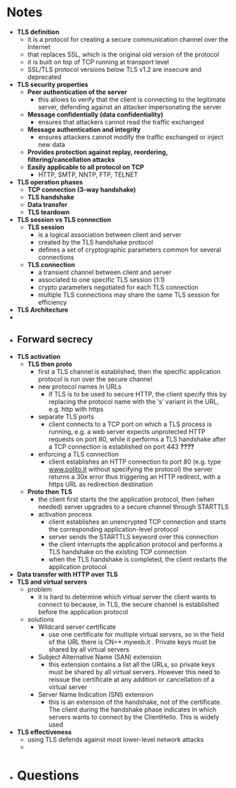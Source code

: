 # Notes
- **TLS definition**
	- it is a protocol for creating a secure communication channel over the Internet
	- that replaces SSL, which is the original old version of the protocol
	- it is built on top of TCP running at transport level
	- SSL/TLS protocol versions below TLS v1.2 are insecure and deprecated
- **TLS security properties**
	- **Peer authentication of the server**
		- this allows to verify that the client is connecting to the legitimate server, defending
		  against an attacker impersonating the server
	- **Message confidentially (data confidentiality)**
		- ensures that attackers cannot read the traffic exchanged
	- **Message authentication and integrity**
		- ensures attackers cannot modify the traffic exchanged or inject new data
	- **Provides protection against replay, reordering, filtering/cancellation attacks**
	- **Easily applicable to all protocol on TCP**
		- HTTP, SMTP, NNTP, FTP, TELNET
- **TLS operation phases**
	- **TCP connection (3-way handshake)**
	- **TLS handshake**
	- **Data transfer**
	- **TLS teardown**
- **TLS session vs TLS connection**
	- **TLS session**
		- is a logical association between client and server
		- created by the TLS handshake protocol
		- defines a set of cryptographic parameters common for several connections
	- **TLS connection**
		- a transient channel between client and server
		- associated to one specific TLS session (1:1)
		- crypto parameters negotiated for each TLS connection
		- multiple TLS connections may share the same TLS session for efficiency
- **TLS Architecture**
-
- **Forward secrecy**
	-
- **TLS activation**
	- **TLS then proto**
		- first a TLS channel is established, then the specific application protocol is run over the
		  secure channel
		- new protocol names in URLs
			- if TLS is to be used to secure HTTP, the client specify this by replacing the
			  protocol name with the ‘s’ variant in the URL, e.g. http with https
		- separate TLS ports
			- client connects to a TCP port on which a TLS process is running, e.g. a web
			  server expects unprotected HTTP requests on port 80, while it performs a TLS
			  handshake after a TCP connection is established on port 443 **????**
		- enforcing a TLS connection
			- client establishes an HTTP connection to port 80 (e.g. type www.polito.it without specifying the protocol) the server returns a 30x error thus triggering an HTTP redirect, with a https URL as redirection destination
	- **Proto then TLS**
		- the client first starts the the application protocol, then (when needed) server upgrades to a
		  secure channel through STARTTLS
		- activation process
			- client establishes an unencrypted TCP connection and starts the corresponding application-level protocol
			- server sends the STARTTLS keyword over this connection
			- the client interrupts the application protocol and performs a TLS handshake on the existing TCP connection
			- when the TLS handshake is completed, the client restarts the application protocol
- **Data transfer with HTTP over TLS**
- **TLS and virtual servers**
	- problem
		- it is hard to determine which virtual server the client wants to connect to because, in TLS, the secure channel is established before the application protocol
	- solutions
		- Wildcard server certificate
			- use one certificate for multiple virtual servers, so in the field of the URL there is CN=*.myweb.it . Private keys must be shared by all virtual servers
		- Subject Alternative Name (SAN) extension
			- this extension contains a list all the URLs, so private keys must be shared by all virtual servers. However this need to reissue the certificate at any addition or cancellation of a virtual server
		- Server Name Indication (SNI) extension
			- this is an extension of the handshake, not of the certificate. The client during the handshake phase indicates in which servers wants to connect by the ClientHello. This is widely used
- **TLS effectiveness**
	- using TLS defends against most lower-level network attacks
	-
- # Questions